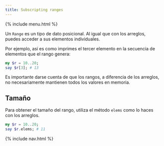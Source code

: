 ```yaml
---
title: Subscripting ranges
---
```


{% include menu.html %}

Un `Range` es un tipo de dato posicional. Al igual que con los arreglos, puedes acceder a sus elementos individuales.

Por ejemplo, así es como imprimes el tercer elemento en la secuencia de elementos que el rango genera:

```raku
my $r = 10..20;
say $r[3]; # 13
```

Es importante darse cuenta de que los rangos, a diferencia de los arreglos, no necesariamente mantienen todos los valores en memoria.

## Tamaño

Para obtener el tamaño del rango, utiliza el método `elems` como lo haces con los arreglos.

```raku
my $r = 10..20;
say $r.elems; # 11
```

{% include nav.html %}